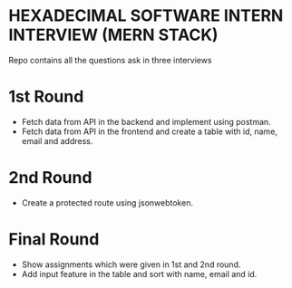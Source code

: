 # HEXADECIMAL SOFTWARE INTERN INTERVIEW (MERN STACK)

Repo contains all the questions ask in three interviews

# 1st Round

- Fetch data from API in the backend and implement using postman.
- Fetch data from API in the frontend and create a table with id, name, email and address.

# 2nd Round

- Create a protected route using jsonwebtoken.

# Final Round

- Show assignments which were given in 1st and 2nd round.
- Add input feature in the table and sort with name, email and id.
